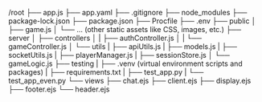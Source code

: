 /root
├── app.js
├── app.yaml
├── .gitignore
├── node_modules
├── package-lock.json
├── package.json
├── Procfile
├── .env
├── public
│   ├── game.js
│   └── ... (other static assets like CSS, images, etc.)
├── server
│   ├── controllers
│   |    ├── authController.js
│   |    └── gameController.js
│   └── utils
|         ├── apiUtils.js
|         ├── models.js
|         ├── socketUtils.js
|         ├── playerManager.js
|         ├── sessionStore.js
│         └── gameLogic.js
├── testing
|    ├── .venv (virtual environment scripts and packages)
|    ├── requirements.txt
|    ├── test_app.py
|    └── test_app_even.py
└── views
    ├── chat.ejs
    ├── client.ejs
    ├── display.ejs
    ├── footer.ejs
    └── header.ejs
